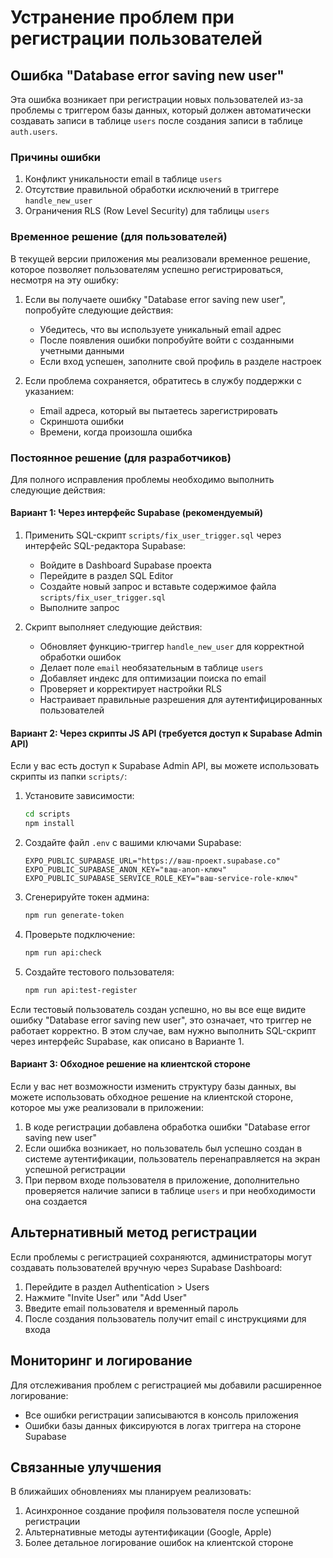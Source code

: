 # Устранение проблем при регистрации пользователей

## Ошибка "Database error saving new user"

Эта ошибка возникает при регистрации новых пользователей из-за проблемы с триггером базы данных, который должен автоматически создавать записи в таблице `users` после создания записи в таблице `auth.users`.

### Причины ошибки

1. Конфликт уникальности email в таблице `users`
2. Отсутствие правильной обработки исключений в триггере `handle_new_user`
3. Ограничения RLS (Row Level Security) для таблицы `users`

### Временное решение (для пользователей)

В текущей версии приложения мы реализовали временное решение, которое позволяет пользователям успешно регистрироваться, несмотря на эту ошибку:

1. Если вы получаете ошибку "Database error saving new user", попробуйте следующие действия:
   - Убедитесь, что вы используете уникальный email адрес
   - После появления ошибки попробуйте войти с созданными учетными данными
   - Если вход успешен, заполните свой профиль в разделе настроек

2. Если проблема сохраняется, обратитесь в службу поддержки с указанием:
   - Email адреса, который вы пытаетесь зарегистрировать
   - Скриншота ошибки
   - Времени, когда произошла ошибка

### Постоянное решение (для разработчиков)

Для полного исправления проблемы необходимо выполнить следующие действия:

#### Вариант 1: Через интерфейс Supabase (рекомендуемый)

1. Применить SQL-скрипт `scripts/fix_user_trigger.sql` через интерфейс SQL-редактора Supabase:
   - Войдите в Dashboard Supabase проекта
   - Перейдите в раздел SQL Editor
   - Создайте новый запрос и вставьте содержимое файла `scripts/fix_user_trigger.sql`
   - Выполните запрос

2. Скрипт выполняет следующие действия:
   - Обновляет функцию-триггер `handle_new_user` для корректной обработки ошибок
   - Делает поле `email` необязательным в таблице `users`
   - Добавляет индекс для оптимизации поиска по email
   - Проверяет и корректирует настройки RLS
   - Настраивает правильные разрешения для аутентифицированных пользователей

#### Вариант 2: Через скрипты JS API (требуется доступ к Supabase Admin API)

Если у вас есть доступ к Supabase Admin API, вы можете использовать скрипты из папки `scripts/`:

1. Установите зависимости:
   ```bash
   cd scripts
   npm install
   ```

2. Создайте файл `.env` с вашими ключами Supabase:
   ```
   EXPO_PUBLIC_SUPABASE_URL="https://ваш-проект.supabase.co"
   EXPO_PUBLIC_SUPABASE_ANON_KEY="ваш-anon-ключ"
   EXPO_PUBLIC_SUPABASE_SERVICE_ROLE_KEY="ваш-service-role-ключ"
   ```

3. Сгенерируйте токен админа:
   ```bash
   npm run generate-token
   ```

4. Проверьте подключение:
   ```bash
   npm run api:check
   ```

5. Создайте тестового пользователя:
   ```bash
   npm run api:test-register
   ```

Если тестовый пользователь создан успешно, но вы все еще видите ошибку "Database error saving new user", это означает, что триггер не работает корректно. В этом случае, вам нужно выполнить SQL-скрипт через интерфейс Supabase, как описано в Варианте 1.

#### Вариант 3: Обходное решение на клиентской стороне

Если у вас нет возможности изменить структуру базы данных, вы можете использовать обходное решение на клиентской стороне, которое мы уже реализовали в приложении:

1. В коде регистрации добавлена обработка ошибки "Database error saving new user"
2. Если ошибка возникает, но пользователь был успешно создан в системе аутентификации, пользователь перенаправляется на экран успешной регистрации
3. При первом входе пользователя в приложение, дополнительно проверяется наличие записи в таблице `users` и при необходимости она создается

## Альтернативный метод регистрации

Если проблемы с регистрацией сохраняются, администраторы могут создавать пользователей вручную через Supabase Dashboard:

1. Перейдите в раздел Authentication > Users
2. Нажмите "Invite User" или "Add User"
3. Введите email пользователя и временный пароль
4. После создания пользователь получит email с инструкциями для входа

## Мониторинг и логирование

Для отслеживания проблем с регистрацией мы добавили расширенное логирование:

- Все ошибки регистрации записываются в консоль приложения
- Ошибки базы данных фиксируются в логах триггера на стороне Supabase

## Связанные улучшения

В ближайших обновлениях мы планируем реализовать:

1. Асинхронное создание профиля пользователя после успешной регистрации
2. Альтернативные методы аутентификации (Google, Apple)
3. Более детальное логирование ошибок на клиентской стороне 